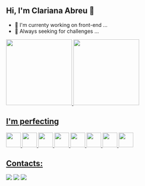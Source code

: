 ## Hi, I'm Clariana Abreu 👋

- 🔭 I'm currenty working on front-end ...
- 🌱 Always seeking for challenges ...

<div>
  <a href="https://github.com/abreuclariana/abreuclariana">
  <img loading="lazy" height="180em" src="https://github-readme-stats.vercel.app/api/top-langs/?username=abreuclariana&layout=compact&langs_count=7&theme=dark"/>
  <img loading="lazy" height="180em" src="https://github-readme-stats.vercel.app/api?username=abreuclariana&show_icons=true&theme=dark&include_all_commits=true&count_private=true"/>
</div>
  <div>
    
  ## I'm perfecting

  <img loading="lazy" src="https://cdn.jsdelivr.net/gh/devicons/devicon/icons/html5/html5-original.svg" width="40" height="40"/> <img loading="lazy" src="https://cdn.jsdelivr.net/gh/devicons/devicon/icons/css3/css3-original.svg" width="40" height="40"/> 
  <img loading="lazy" src="https://cdn.jsdelivr.net/gh/devicons/devicon/icons/javascript/javascript-original.svg" width="40" height="40"/>
  <img loading="lazy" src="https://cdn.jsdelivr.net/gh/devicons/devicon/icons/react/react-original.svg" width="40" height="40"/>
   <img loading="lazy" src="https://cdn.jsdelivr.net/gh/devicons/devicon/icons/nextjs/nextjs-original.svg" width="40" height="40"/>
  <img loading="lazy" src="https://cdn.jsdelivr.net/gh/devicons/devicon/icons/typescript/typescript-original.svg" width="40" height="40"/>
  <img loading="lazy" src="https://cdn.jsdelivr.net/gh/devicons/devicon/icons/nodejs/nodejs-plain-wordmark.svg" width="40" height="40"/>
  <img loading="lazy" src="https://cdn.jsdelivr.net/gh/devicons/devicon/icons/python/python-original.svg" width="40" height="40"/>

</div>

 ## Contacts:
<div>
  <a href="https://www.linkedin.com/in/clariana-abreu-dev/" target="_blank"><img loading="lazy" src="https://img.shields.io/badge/LinkedIn-0077B5?style=for-the-badge&logo=linkedin&logoColor=white" 
     target="_blank"></a> 
  <a href = "mailto:abreuclariana@gmail.com"><img loading="lazy" src="https://img.shields.io/badge/Gmail-D14836?style=for-the-badge&logo=gmail&logoColor=white" target="_blank"></a>
  <a href="https://web.telegram.org/a/" target="_blank"><img loading="lazy" src="https://img.shields.io/badge/Telegram-2CA5E0?style=for-the-badge&logo=telegram&logoColor=white" target="_blank"></a>
  
</div>

